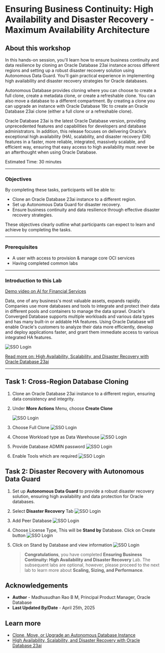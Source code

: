 # Ensuring Business Continuity: High Availability and Disaster Recovery - Maximum Availability Architecture

## About this workshop

In this hands-on session, you'll learn how to ensure business continuity and data resilience by cloning an Oracle Database 23ai instance across different regions and setting up a robust disaster recovery solution using Autonomous Data Guard. You'll gain practical experience in implementing high availability and disaster recovery strategies for Oracle databases.

Autonomous Database provides cloning where you can choose to create a full clone, create a metadata clone, or create a refreshable clone. You can also move a database to a different compartment. By creating a clone you can upgrade an instance with Oracle Database 19c to create an Oracle Database 23ai clone (either a full clone or a refreshable clone).

Oracle Database 23ai is the latest Oracle Database version, providing unprecedented features and capabilities for developers and database administrators. In addition, this release focuses on delivering Oracle's exceptional high availability (HA), scalability, and disaster recovery (DR) features in a faster, more reliable, integrated, massively scalable, and efficient way, ensuring that easy access to high availability must never be an afterthought when using Oracle Database. 
 

Estimated Time: 30 minutes

---

### Objectives

By completing these tasks, participants will be able to:

- Clone an Oracle Database 23ai instance to a different region.
- Set up Autonomous Data Guard for disaster recovery.
- Ensure business continuity and data resilience through effective disaster recovery strategies.

These objectives clearly outline what participants can expect to learn and achieve by completing the tasks.

---

### Prerequisites

* A user with access to provision & manage core OCI services  
* Having completed common labs

---
 
### Introduction to this Lab
 
[Demo video on AI for Financial Services](youtube:svyaoQpZSnY:large) 

Data, one of any business's most valuable assets, expands rapidly. Companies use more databases and tools to integrate and protect their data in different pools and containers to manage the data sprawl. Oracle's Converged Database supports multiple workloads and various data types and has many built-in or addable HA features. Using Oracle Database will enable Oracle's customers to analyze their data more efficiently, develop and deploy applications faster, and grant them immediate access to various integrated HA features.

![SSO Login](images/medium.png)

[Read more on: High Availability, Scalability, and Disaster Recovery with Oracle Database 23ai](https://blogs.oracle.com/maa/post/high-availability-scalability-and-disaster-recovery-with-oracle-database-23ai)


---
 
## Task 1: Cross-Region Database Cloning

1. Clone an Oracle Database 23ai instance to a different region, ensuring data consistency and integrity.
2. Under **More Actions** Menu, choose **Create Clone**
  
    ![SSO Login](images/clone-01.png)

3. Choose Full Clone
    ![SSO Login](images/clone-02.png)

4. Choose Workload type as Data Warehouse
    ![SSO Login](images/clone-04.png)

5. Provide Database ADMIN password
    ![SSO Login](images/clone-05.png)

6. Enable Tools which are required
    ![SSO Login](images/clone-06.png)

## Task 2: Disaster Recovery with Autonomous Data Guard
 
1. Set up **Autonomous Data Guard** to provide a robust disaster recovery solution, ensuring high availability and data protection for Oracle databases.
2. Select **Disaster Recovery** Tab 
    ![SSO Login](images/clone-07.png)

3. Add Peer Database
    ![SSO Login](images/clone-08.png)

4. Choose License Type, This will be **Stand by** Database. Click on Create button
    ![SSO Login](images/clone-09.png)

5. Click on Stand by Database and view information 
    ![SSO Login](images/clone-10.png)

    > **Congratulations**, you have completed **Ensuring Business Continuity: High Availability and Disaster Recovery** Lab. The subsequent labs are optional, however, please proceed to the next lab to learn more about **Scaling, Sizing, and Performance**.
 
## Acknowledgements

* **Author** - Madhusudhan Rao B M, Principal Product Manager, Oracle Database
* **Last Updated By/Date** - April 25th, 2025

## Learn more
 
* [Clone, Move, or Upgrade an Autonomous Database Instance](https://docs.oracle.com/en/cloud/paas/autonomous-database/serverless/adbsb/clone-autonomous-database.html)
* [High Availability, Scalability, and Disaster Recovery with Oracle Database 23ai](https://blogs.oracle.com/maa/post/high-availability-scalability-and-disaster-recovery-with-oracle-database-23ai)

